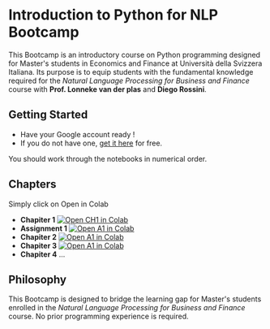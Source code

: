 # Introduction to Python for NLP Bootcamp 
This Bootcamp is an introductory course on Python programming designed for Master's students in Economics and Finance at Università della Svizzera Italiana. 
Its purpose is to equip students with the fundamental knowledge required for the *Natural Language Processing for Business and Finance* course with **Prof. Lonneke van der plas** and **Diego Rossini**.
## Getting Started
* Have your Google account ready !
* If you do not have one, [get it here](https://support.google.com/mail/answer/56256?hl=en) for free. 

You should work through the notebooks in numerical order.
## Chapters
Simply click on Open in Colab
* **Chapiter 1**  [![Open CH1 in Colab](https://colab.research.google.com/assets/colab-badge.svg)](https://colab.research.google.com/drive/1dVcMjR_mZHIwranCjkBNbq6vXM4Uj_p-?usp=sharing)
* **Assignment 1**  [![Open A1 in Colab](https://colab.research.google.com/assets/colab-badge.svg)](https://colab.research.google.com/drive/1QiATDEUYnoDjeTYHXCxlPsWLNASbwtI4?usp=sharing)
* **Chapiter 2**   [![Open A1 in Colab](https://colab.research.google.com/assets/colab-badge.svg)](https://colab.research.google.com/drive/1yk9nL4W5uA0ypdUTZGQfTu1zvuvxsQZs#scrollTo=VBx3MMaRqf9A)
* **Chapiter 3**  [![Open A1 in Colab](https://colab.research.google.com/assets/colab-badge.svg)](https://colab.research.google.com/drive/1NC-EeED97_71hPQopbW1peDNToDVqggX#scrollTo=4023179c-b5db-47e9-bfb1-efa2e9722875)
* **Chapiter 4** ...

## Philosophy
This Bootcamp is designed to bridge the learning gap for Master's students enrolled in the *Natural Language Processing for Business and Finance* course. 
No prior programming experience is required.

